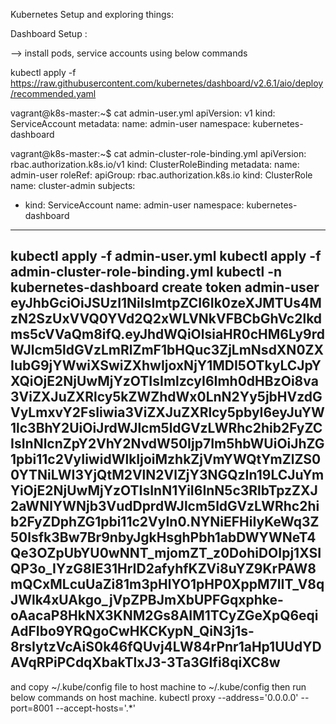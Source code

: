 Kubernetes Setup and exploring things:


Dashboard Setup :

--> install pods, service accounts using below commands

kubectl apply -f https://raw.githubusercontent.com/kubernetes/dashboard/v2.6.1/aio/deploy/recommended.yaml

vagrant@k8s-master:~$ cat admin-user.yml
apiVersion: v1
kind: ServiceAccount
metadata:
  name: admin-user
  namespace: kubernetes-dashboard

vagrant@k8s-master:~$ cat admin-cluster-role-binding.yml
apiVersion: rbac.authorization.k8s.io/v1
kind: ClusterRoleBinding
metadata:
  name: admin-user
roleRef:
  apiGroup: rbac.authorization.k8s.io
  kind: ClusterRole
  name: cluster-admin
subjects:
- kind: ServiceAccount
  name: admin-user
  namespace: kubernetes-dashboard
---------------------------------------------------------------------------------------------
kubectl apply -f admin-user.yml
kubectl apply -f admin-cluster-role-binding.yml 
kubectl -n kubernetes-dashboard create token admin-user
eyJhbGciOiJSUzI1NiIsImtpZCI6Ik0zeXJMTUs4MzN2SzUxVVQ0YVd2Q2xWLVNkVFBCbGhVc2lkdms5cVVaQm8ifQ.eyJhdWQiOlsiaHR0cHM6Ly9rdWJlcm5ldGVzLmRlZmF1bHQuc3ZjLmNsdXN0ZXIubG9jYWwiXSwiZXhwIjoxNjY1MDI5OTkyLCJpYXQiOjE2NjUwMjYzOTIsImlzcyI6Imh0dHBzOi8va3ViZXJuZXRlcy5kZWZhdWx0LnN2Yy5jbHVzdGVyLmxvY2FsIiwia3ViZXJuZXRlcy5pbyI6eyJuYW1lc3BhY2UiOiJrdWJlcm5ldGVzLWRhc2hib2FyZCIsInNlcnZpY2VhY2NvdW50Ijp7Im5hbWUiOiJhZG1pbi11c2VyIiwidWlkIjoiMzhkZjVmYWQtYmZlZS00YTNiLWI3YjQtM2VlN2VlZjY3NGQzIn19LCJuYmYiOjE2NjUwMjYzOTIsInN1YiI6InN5c3RlbTpzZXJ2aWNlYWNjb3VudDprdWJlcm5ldGVzLWRhc2hib2FyZDphZG1pbi11c2VyIn0.NYNiEFHiIyKeWq3Z50lsfk3Bw7Br9nbyJgkHsghPbh1abDWYWNeT4Qe3OZpUbYU0wNNT_mjomZT_z0DohiDOIpj1XSIQP3o_IYzG8IE31HrID2afyhfKZVi8uYZ9KrPAW8mQCxMLcuUaZi81m3pHlYO1pHP0XppM7IIT_V8qJWlk4xUAkgo_jVpZPBJmXbUPFGqxphke-oAacaP8HkNX3KNM2Gs8AIM1TCyZGeXpQ6eqiAdFIbo9YRQgoCwHKCKypN_QiN3j1s-8rsIytzVcAiS0k46fQUvj4LW84rPnr1aHp1UUdYDAVqRPiPCdqXbakTlxJ3-3Ta3GIfi8qiXC8w
----------------------------------------------------------------------------------------------

and copy ~/.kube/config file to host machine to ~/.kube/config
then run below commands on host machine.
kubectl proxy --address='0.0.0.0' --port=8001 --accept-hosts='.*'


